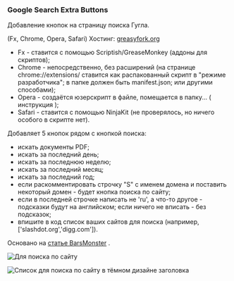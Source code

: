 ### Google Search Extra Buttons

Добавление кнопок на страницу поиска Гугла.

(Fx, Chrome, Opera, Safari)
Хостинг: [greasyfork.org](https://greasyfork.org/en/scripts/7543-google-search-extra-buttons)

* Fx - ставится с помощью Scriptish/GreaseMonkey (аддоны для скриптов);
* Chrome - непосредственно, без расширений (на странице chrome://extensions/ ставится как распакованный скрипт в "режиме разработчика"; в папке должен быть manifest.json; или другими способами);
* Opera - создаётся юзерскрипт в файле, помещается в папку... ( инструкция );
* Safari - ставится с помощью NinjaKit (не проверялось, но ничего особого в скрипте нет).

Добавляет 5 кнопок рядом с кнопкой поиска:

* искать документы PDF;
* искать за последний день;
* искать за последнюю неделю;
* искать за последний месяц;
* искать за последний год;
* если раскомментировать строчку "S" с именем домена и поставить некоторый домен - будет кнопка поиска по сайту;
* если в последней строчке написать не 'ru', а что-то другое - подсказки будут на английском; если ничего не вписать - без подсказок;
* впишите в код список ваших сайтов для поиска (например, ['slashdot.org','digg.com']). 

Основано на [статье BarsMonster](http://habrahabr.ru/post/179367/) .


![Для поиска по сайту](https://raw.githubusercontent.com/spmbt/googleSearchExtraButtons/master/googleSearchExtraButt20150218-white.png)

![Список для поиска по сайту в тёмном дизайне заголовка](https://raw.githubusercontent.com/spmbt/googleSearchExtraButtons/master/googleSearchExtraButt20150218-dark.png)